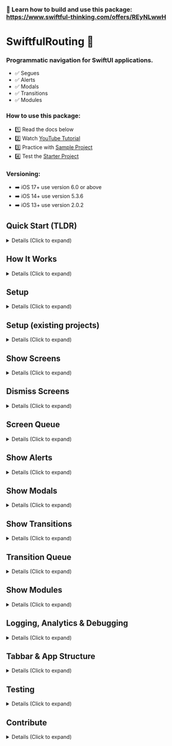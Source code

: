 ### 🚀 Learn how to build and use this package: https://www.swiftful-thinking.com/offers/REyNLwwH


# SwiftfulRouting 🤙

### Programmatic navigation for SwiftUI applications.
- ✅ Segues
- ✅ Alerts
- ✅ Modals
- ✅ Transitions
- ✅ Modules

### How to use this package:

- 1️⃣ Read the docs below
- 2️⃣ Watch [YouTube Tutorial](https://www.youtube.com/watch?v=zKfhv-Yds4g&list=PLwvDm4VfkdphPRGbtiY-X3IZsUXFi6595&index=6)
- 3️⃣ Practice with [Sample Project](https://github.com/SwiftfulThinking/SwiftfulRoutingExample)
- 4️⃣ Test the [Starter Project](https://github.com/SwiftfulThinking/SwiftfulStarterProject)


### Versioning:

- ➡️ iOS 17+ use version 6.0 or above
- ➡️ iOS 14+ use version 5.3.6
- ➡️ iOS 13+ use version 2.0.2

## Quick Start (TLDR)

<details>
<summary> Details (Click to expand) </summary>
<br>

Use a `RouterView` to replace `NavigationStack` in your SwiftUI code.

Before SwiftfulRouting:
```swift
NavigationStack {
  MyView()
    .navigationDestination()
    .sheet()
    .fullScreenCover()
    .alert()
}
```

With SwiftfulRouting:
```swift
RouterView { _ in
  MyView()
}
```

Use a `router` to perform actions.

```swift
struct MyView: View {
    
    @Environment(\.router) var router
    
    var body: some View {
        Text("Hello, world!")
            .onTapGesture {
                router.showScreen { _ in 
                    AnotherView()
                }
            }
    }
}
```

All available methods in `router` are in [AnyRouter.swift](https://github.com/SwiftfulThinking/SwiftfulRouting/blob/development/Sources/SwiftfulRouting/Core/RouterProtocol/AnyRouter.swift). 

Examples:

```swift
router.showScreen()
router.showAlert()
router.showModal()
router.showTransition()
router.showModule()
router.dismissScreen()
router.dismissAlert()
router.dismissModal()
router.dismissTransition()
router.dismissModule()
```

</details>


## How It Works

<details>
<summary> Details (Click to expand) </summary>
<br>

As you segue to a new screen, the framework adds a set view modifiers to the root of the destination View that will support all potential navigation routes. This allows declarative code to behave as programmatic code, since the view modifiers are connected in advance. Screen destinations are erased to generic types, allowing the developer to determine the destination at the time of execution. 


Version 6.0 adds many new features to the framework by implementing an internal RouterViewModel across the screen heirarchy that allows and screen's router to perform actions that affect the entire heirarchy. The solution introduces [AnyDestinationStack] which is a single array that holds bindings for all active segues in the heirarchy. 

```
// Example of what an [AnyDestinationStack] might look like:

 [
    [.fullScreenCover]
    [.push, .push, .push, .push]
    [.sheet]
    []
 ]
```

In addition to adding a `router` to the Environment, every segue immedaitely returns a `router` in the View's closure. This allows the developer to have access to the screen's routing methods before the screen is created. Leave fully decouples routing logic from the View layer and is perfect for more complex app architectures, such as MVVM or VIPER.

```swift
RouterView { router in
  MyView(router: router)
}
```

</details>

## Setup

<details>
<summary> Details (Click to expand) </summary>
<br>
Add the package to your Xcode project.

```
https://github.com/SwiftfulThinking/SwiftfulRouting.git
```

Import the package.

```swift
import SwiftfulRouting
```

Add a `RouterView` at the top of your view heirarchy. A `RouterView` will embed your view into a NavigationStack and add modifiers to support all potential segues. This would **replace** an existing `NavigationStack` in your code.

Use a `RouterView` to replace `NavigationStack` in your SwiftUI code.

```swift
// Before SwiftfulRouting
NavigationStack {
  MyView()
    .navigationDestination()
    .sheet()
    .fullScreenCover()
    .alert()
}

// With SwiftfulRouting
RouterView { _ in
  MyView()
}
```

All child views have access to a `Router` in the `Environment`.

```swift
@Environment(\.router) var router
    
var body: some View {
     Text("Hello, world!")
          .onTapGesture {
               router.showScreen(.push) { _ in
                    Text("Another screen!")
               }
          }
     }
}
```

Instead of relying on the `Environment`, you can also pass the `router` directly into the child views.

```swift
RouterView { router in
    MyView(router: router)
}
```

You can also use the returned `router` directly. A new `router` is created and added to the view heirarchy after each segue and are therefore unique to each screen. In the below example, the tap gesture on "View3" could call `dismissScreen()` from `router2` or `router3`, which would have different behaviors. This is done on purpose and is further explained in the docs below!

```swift
RouterView { router1 in
    Text("View 1")
        .onTapGesture {
            router1.showScreen(.push) { router2 in
                Text("View 2")
                    .onTapGesture {
                        router2.showScreen(.push) { router3 in
                            Text("View3")
                                .onTapGesture {
                                    router3.dismissScreen() // Dismiss View3
                                    router2.dismissScreen() // Dismiss View2 and View 3
                                }
                        }
                    }
               }
          }
}
```

Refer to [AnyRouter.swift](https://github.com/SwiftfulThinking/SwiftfulRouting/blob/main/Sources/SwiftfulRouting/Core/AnyRouter.swift) to see all accessible methods.

</details>

## Setup (existing projects) 

<details>
<summary> Details (Click to expand) </summary>
<br>
    
In order to enter the framework's view heirarchy, you must wrap your content in a `RouterView`, which will add a `NavigationStack` by default.

Most apps should replace their existing `NavigationStack` with a `RouterView`, however, if you cannot remove it, you can add a `RouterView` but initialize it without a `NavigationStack`.

The framework uses the native SwiftUI navigation bar, so all related modifiers will still work.

```swift
RouterView(addNavigationView: false) { router in
   MyView()
        .navigationBarHidden(true)
        .toolbar {
        }
}
```

</details>

## Show Screens

<details>
<summary> Details (Click to expand) </summary>
<br>

Router supports all native SwiftUI segues.

```swift
// Navigation destination
router.showScreen(.push) { _ in
     Text("View2")
}

// Sheet
router.showScreen(.sheet) { _ in
     Text("View2")
}

// FullScreenCover
router.showScreen(.fullScreenCover) { _ in
     Text("View2")
}
```

Segue methods also accept `AnyDestination` as a convenience.

```swift
let screen = AnyDestination(segue: .push, destination: { router in
    Text("Hello, world!")
})
                                    
router.showScreen(screen)
```

Segue to multiple screens at once. This will immediately trigger each screen in order, ending with the last screen displayed.

```swift
let screen1 = AnyDestination(segue: .push, destination: { router in
    Text("Hello, world!")
})
let screen2 = AnyDestination(segue: .sheet, destination: { router in
    Text("Another screen!")
})
let screen3 = AnyDestination(segue: .push, destination: { router in
    Text("Third screen!")
})
                                    
router.showScreens(destinations: [screen1, screen2, screen3])
```

Use `.sheetConfig()` or `.fullScreenCoverConfig()` to for resizable sheets and backgrounds in new Environments.

```swift
let config = ResizableSheetConfig(
    detents: [.medium, .large],
    dragIndicator: .visible
)

router.showScreen(.sheetConfig(config: config)) { _ in
    Text("Screen2")
}
```

```swift
let config = FullScreenCoverConfig(
    background: .clear
)
            
router.showScreen(.fullScreenCoverConfig(config: config)) { _ in
    Text("Screen2")
}
```

All segues have an `onDismiss` method.

```swift
router.showScreen(.push, onDismiss: {
     // dismiss action
}, destination: { _ in
     Text("Hello, world!")
})
```

Fully customize each segue!

```swift
let screen = AnyDestination(
    id: "profile_screen", // id of screen (used for analytics)
    segue: .fullScreenCover, // segue option
    location: .insert, // where to add screen within the view heirarchy
    animates: true, // animate the segue
    transitionBehavior: .keepPrevious, // transition behavior (only relevant for showTransition methods)
    onDismiss: {
        // Do something when screen dismisses
    },
    destination: { _ in
        Text("ProfileView")
    }
)
```

Additional convenience methods:

```swift
router.showSafari {
     URL(string: "https://www.apple.com")
}
```
</details>


## Dismiss Screens

<details>
<summary> Details (Click to expand) </summary>
<br>

Dismiss one screen.

```swift
router.dismissScreen()
```

You can also use the native SwiftUI method. 

```swift
@Environment(\.dismiss) var dismiss
```

Dismiss screen at id.

```swift
router.dismissScreen(id: "x")
```

Dismiss screens back to, but not including, id.

```swift
router.dismissScreen(upToScreenId: "x")
```

Dismiss a specific number of screens.

```swift
router.dismissScreens(count: 2)
```

Dismiss all .push segues on the NavigationStack of the current screen.

```swift
router.dismissPushStack()
```

Dismiss screen environment (ie. the closest .sheet or .fullScreenCover to this screen).

```swift
router.dismissEnvironment()
```

Dismiss the last screen in the screen heirarchy.

```swift
router.dismissLastScreen()
```

Dismiss the last push stack in the screen heirarchy.

```swift
router.dismissLastPushStack()
```

Dismiss the last environment in the screen heirarchy.

```swift
router.dismissLastEnvironment()
```

Dismiss all screens in the screen heirarchy.

```swift
router.dismissLastEnvironment()
```
</details>

## Screen Queue

<details>
<summary> Details (Click to expand) </summary>
<br>

Add screens to a queue to navigate to them later!

```swift
router.addScreenToQueue(destination: screen1)
router.addScreensToQueue(destinations: [screen1, screen2, screen3])
```

Trigger segue to the first screen in queue, if available.

```swift
// Show next screen if available
router.showNextScreen()

// show next screen, otherwise, throw error
do {
    try router.tryShowNextScreen()
} catch {
    // Do something else
}
```

Remove screens from the queue.

```swift
router.removeScreenFromQueue(id: "x")
router.removeScreensFromQueue(ids: ["x", "y"])
router.removeAllScreensFromQueue()
```

For example, an onboarding flow might have a variable number of screens depending on the user's responses. As the user progresses, add screens to the queue and then the logic within each screen is "try to go to next screen (if available) otherwise dismiss onboarding"

Additional convenience methods:

```swift
// Segue to a the next screen in the queue (if available) otherwise dismiss the screen.
router.showNextScreenOrDismissScreen()

// Segue to a the next screen in the queue (if available) otherwise dismiss environment.
router.showNextScreenOrDismissEnvironment()

// Segue to a the next screen in the queue (if available) otherwise dismiss push stack.
router.showNextScreenOrDismissPushStack()
```

</details>


## Show Alerts

<details>
<summary> Details (Click to expand) </summary>
<br>

Router supports all native SwiftUI alerts.

```swift
// Alert
router.showAlert(.alert, title: "Title goes here", subtitle: "Subtitle goes here!") {
     Button("OK") {

     }
     Button("Cancel") {
                        
     }
}

// Confirmation Dialog
router.showAlert(.confirmationDialog, title: "Title goes here", subtitle: "Subtitle goes here!") {
     Button("A") {
                        
     }
     Button("B") {
                        
     }
     Button("C") {
                        
     }
}
```

Alert methods also accept `AnyAlert` as a convenience.

```swift
let alert = AnyAlert(
    style: .alert,
    location: .currentScreen,
    title: "Title",
    subtitle: nil
)
router.showAlert(alert: alert)
```

Dismiss the alert.

```swift
router.dismissAlert()
router.dismissAllAlerts()
```

Additional convenience methods.

```swift
router.showBasicAlert(text: "Error")
```

</details>

## Show Modals

<details>
<summary> Details (Click to expand) </summary>
<br>

Modals appear on top of the current screen. Router supports an **infinite** number of **simultaneous** modals.

```swift
router.showModal {
    MyModal()
        .frame(width: 300, height: 300)
}
```

Fully customize modal's display.

```swift
router.showModal(
    id: "modal_1", // Id for modal
    transition: .move(edge: .bottom), // AnyTransition
    animation: .smooth, // transition animation
    alignment: .center, // Alignment within screen
    backgroundColor: Color.black.opacity(0.1), // Color behind modal
    backgroundEffect: BackgroundEffect(effect: UIBlurEffect(style: .systemMaterialDark), intensity: 0.1), // Blur effect behind modal
    dismissOnBackgroundTap: true, // Add dismiss tap gesture on background layer
    ignoreSafeArea: true, // Modal will safe area
    onDismiss: {
        // Do something when modal is dismissed
    },
    destination: {
        MyModal()
    }
)
```

Modal methods also accept `AnyModal` as a convenience.

```
let modal = AnyModal {
    MyModal()
}

router.showModal(modal: modal)
```

Trigger multiple modals at the same time.

```swift
router.showModals(modals: [modal1, modal2])
```

Dismiss the last modal displayed.

```swift
router.dismissModal()
```

Dismiss modal by id.

```swift
router.dismissModal(id: "modal_1")
```

Dismiss modals above, but not including, id.

```swift
router.dismissModals(upToModalId: "modal_1")
```

Dismiss specific number of modals.

```swift
router.dismissModals(count: 2)
```

Dismiss all modals.

```swift
router.dismissAllModals()
```

Additional convenience methods:

```swift
router.showBasicModal {
     Rectangle()
        .frame(width: 200, height: 200)
}
```

```swift
router.showBottomModal {
     Rectangle()
        .frame(width: 200, height: 200)
}
```

</details>

## Show Transitions

<details>
<summary> Details (Click to expand) </summary>
<br>

Transitions change the current screen WITHOUT performing a full segue.

Transitions are NOT segues!

Transitions are similar to using an "if-else" statement to switch between views.

```swift
router.showTransition { router in
    MyView()
}
```

**Important:** When showing a new screen via `showScreen` there is a parameter `transitionBehavior`. This will determine the UI behavior of any `showTransition` on the resulting screen.

Set `transitionBehavior` to `.keepPrevious` to keep previous screens in memory. This will transition new screens ON TOP of each other.

Set `transitionBehavior` to `.removePrevious` to remove previous screens from memory. This will transition a new screen on, while transitioning the old screen off.

```swift
router.showScreen(transitionBehavior: .removePrevious) { _ in
    MyView()
}
```

Transition methods also accept `AnyTransitionDestination` as a convenience.

```swift
let screen = AnyTransitionDestination { _ in
    MyView()
}

router.showTransition(transition: screen)
```

Add multiple transitions on the screen and display the last one on top.

```swift
router.showTransitions(transitions: [screen1, screen2, screen3])
```

Fully customize transition's display.

```swift
let transition = AnyTransitionDestination(
    id: "transition_1", // Id for the screen
    transition: .trailing, // Transition edge
    allowsSwipeBack: true, // Add a swipe back gesture to the screen's edge
    onDismiss: {
        // Do something when transition dismisses
    },
    destination: { router in
        MyView()
    }
)
```

Dismiss the last transition displayed.

```swift
router.dismissTransition()
```

Dismiss transition by id.

```swift
router.dismissTransition(id: "transition_1")
```

Dismiss transitions above, but not including, id.

```swift
router.dismissTransitions(upToId: "transition_1")
```

Dismiss specific number of transitions.

```swift
router.dismissTransitions(count: 2)
```

Dismiss all transitions.

```swift
router.dismissAllTransitions()
```

Additional convenience methods:

```swift
// Dismiss transition (if there is one) otherwise dismiss screen.
router.dismissTransitionOrDismissScreen()
```

</details>

## Transition Queue

<details>
<summary> Details (Click to expand) </summary>
<br>

Add transitions to a queue to trigger them later!

```swift
router.addTransitionToQueue(transition: screen1)
router.addTransitionsToQueue(transitions: [screen1, screen2, screen3])
```

Trigger transition to the first in queue, if available.

```swift
// Show next transition if available
router.showNextTransition()

// show next transition, otherwise, throw error
do {
    try router.tryShowNextTransition()
} catch {
    // Do something else
}
```

Remove transitinos from the queue.

```swift
router.removeTransitionFromQueue(id: "x")
router.removeTransitionsFromQueue(ids: ["x", "y"])
router.removeAllTransitionsFromQueue()
```

For example, an onboarding flow might have a variable number of screens depending on the user's responses. As the user progresses, add screens to the queue and then the logic within each screen is "try to go to next screen (if available) otherwise dismiss onboarding"

Additional convenience methods:

```swift
// Trigger next transition or trigger next screen or dismiss screen.
router.showNextTransitionOrNextScreenOrDismissScreen()
```

</details>

## Show Modules

<details>
<summary> Details (Click to expand) </summary>
<br>

Modules swap the ENTIRE view heirarchy and replace the existing `RouterView` with a new one.

```swift
router.showModule { router in
    MyView()
}
```

**Important:** Module support is NOT automatically included within `RouterView`. You must enable it by setting `addModuleSupport` to `true`. This is done on purpose, in case there are multiple `RouterView` in the same heirarchy.

```swift
router.showScreen(addModuleSupport: true) { _ in
    MyView()
}
```

Module methods also accept `AnyTransitionDestination` as a convenience.

```swift
let screen = AnyTransitionDestination { _ in
    MyView()
}

router.showModule(module: screen)
```

The user's last module is saved in UserDefaults and can be used to restore the app's state across sessions.

```swift
@State private var lastModuleId = UserDefaults.lastModuleId

var body: some Scene {
    WindowGroup {
        if lastModuleId == "onboarding" {
            RouterView(id: "onboarding", addModuleSupport: true) { router in
                OnboardingView()
            }
        } else {
            RouterView(id: "home", addModuleSupport: true) { router in
                HomeView()
            }
        }
    }
}
```

Add multiple modules to the heirarchy and display the last one.

```swift
router.showModules(modules: [module1, module2, module3])
```

Fully customize module's display.

```swift
let module = AnyTransitionDestination(
    id: "module_1", // Id for the screen
    transition: .trailing, // Transition edge
    allowsSwipeBack: true, // Add a swipe back gesture to the screen's edge
    onDismiss: {
        // Do something when transition dismisses
    },
    destination: { router in
        MyView()
    }
)
```

**Note:** You can dismiss modules, although it is easier to use `showModule` to display the previous module again. 

Dismiss the last module displayed.

```swift
router.dismissModule()
```

Dismiss module by id.

```swift
router.dismissModule(id: "module_1")
```

Dismiss modules above, but not including, id.

```swift
router.dismissModules(upToId: "module_1")
```

Dismiss specific number of modules.

```swift
router.dismissModules(count: 2)
```

Dismiss all modules.

```swift
router.dismissAllModules()
```

</details>

## Logging, Analytics & Debugging

<details>
<summary> Details (Click to expand) </summary>
<br>

Built-in logging that can be used for debugging and analytics.

```swift
// Set log level using internal logger:

SwiftfulRoutingLogger.enableLogging(level: .analytic, printParameters: true)
```

Add your own implementation to handle unique events in your app.
```swift
struct MyLogger: RoutingLogger {
    
    func trackEvent(event: any RoutingLogEvent) {
        let name = event.eventName
        let params = event.parameters
        
        switch event.type {
        case .info:
            break
        case .analytic:
            break
        case .warning:
            break
        case .severe:
            break
        }
    }
}

SwiftfulRoutingLogger.enableLogging(logger: MyLogger())
```        

Or use [SwiftfulLogging](https://github.com/SwiftfulThinking/SwiftfulLogging) directly.

```swift
let logManager = LogManager(services: [
    ConsoleService(printParameters: true),
    FirebaseCrashlyticsService(),
    MixpanelService()
])

SwiftfulRoutingLogger.enableLogging(logger: logManager)
```

Additional values to look into the underlying view heirarchy. 

```swift

// Active screen stacks in the heirarchy
router.activeScreens

// Active screen queue
router.activeScreenQueue

// Has at least 1 screen in queue
router.hasScreenInQueue

// Active alert
router.activeAlert

// Has alert displayed
router.hasActiveAlert

// Active modals on screen
router.activeModals

// Has at least 1 modal displayed
router.hasActiveModal

// Active transitions on screen
router.activeTransitions

// Has at least 1 active transtion
router.hasActiveTransition

// Active transition queue
router.activeTransitionQueue

// Has at least 1 transition in queue
router.hasTransitionInQueue

// Active modules
router.activeModules
```

</details>

## Tabbar & App Structure

<details>
<summary> Details (Click to expand) </summary>
<br>

Even without SwiftfulRouting, SwiftUI developers must decide between using 1 NavigationStack for the entire application or individual NavigationStacks for each tab. 

If you use only 1 `NavigationStack`, it will be a parent to the `TabView` and therefore the tabbar will also push off screen after a segue.

1 NavigationStack without SwiftfulRouting:

```swift
NavigationStack {
    TabView {
        Text("Screen1")
            .tabItem { Label("Home", systemImage: "house.fill") }
                    
        Text("Screen2")
            .tabItem { Label("Search", systemImage: "magnifyingglass") }
                    
        Text("Screen3")
            .tabItem { Label("Profile", systemImage: "person.fill") }
    }
}
```   

1 NavigationStack with SwiftfulRouting:

```swift
RouterView { _ in
    TabView {
        Text("Screen1")
            .tabItem { Label("Home", systemImage: "house.fill") }
                    
        Text("Screen2")
            .tabItem { Label("Search", systemImage: "magnifyingglass") }
                    
        Text("Screen3")
            .tabItem { Label("Profile", systemImage: "person.fill") }
    }
}
```   

Individual NavigationStacks without SwiftfulRouting:
 
```swift
TabView {
    NavigationStack {
        Text("Screen1")
            .tabItem { Label("Home", systemImage: "house.fill") }
    }
      
    NavigationStack {
        Text("Screen2")
            .tabItem { Label("Search", systemImage: "magnifyingglass") }
    }
    
    NavigationStack {
        Text("Screen3")
            .tabItem { Label("Profile", systemImage: "person.fill") }
    }
}
```  

Individual NavigationStacks with SwiftfulRouting:
 
```swift
TabView {
    RouterView { _ in
        Text("Screen1")
            .tabItem { Label("Home", systemImage: "house.fill") }
    }
      
    RouterView { _ in
        Text("Screen2")
            .tabItem { Label("Search", systemImage: "magnifyingglass") }
    }
    
    RouterView { _ in
        Text("Screen3")
            .tabItem { Label("Profile", systemImage: "person.fill") }
    }
}
```

Regardless of your choice, you may want to add a parent `RouterView` to `addModuleSupport` that has `addNavigationStack` set to `false`.

```swift
struct AppRootView: View {
    
    var body: some View {
        RouterView(addNavigationStack: false, addModuleSupport: true) { _ in
            AppTabbarView()
        }
    }
}

struct AppTabbarView: View {
    
    var body: some View {
        TabView {
            RouterView(addNavigationStack: true, addModuleSupport: false, content: { _ in
                Text("Screen1")
            })
            .tabItem { Label("Home", systemImage: "house.fill") }
            
            RouterView(addNavigationStack: true, addModuleSupport: false, content: { _ in
                Text("Screen2")
            })
            .tabItem { Label("Search", systemImage: "magnifyingglass") }
            
            RouterView(addNavigationStack: true, addModuleSupport: false, content: { _ in
                Text("Screen3")
            })
            .tabItem { Label("Profile", systemImage: "person.fill") }
        }
    }
}
```

Therefore, a full app implementation can look like:

```swift
struct AppRootView: View {
    
    @State private var lastModuleId = UserDefaults.lastModuleId

    @ViewBuilder
    var body: some View {
        if lastModuleId == "onboarding" {
            RouterView(id: "onboarding", addModuleSupport: true) { router in
                OnboardingView()
            }
        } else {
            RouterView(id: "tabbar", addNavigationStack: false, addModuleSupport: true) { _ in
                AppTabbarView()
            }
        }
    }
}

struct AppTabbarView: View {
    
    var body: some View {
        TabView {
            RouterView(addNavigationStack: true, addModuleSupport: false, content: { _ in
                Text("Screen1")
            })
            .tabItem { Label("Home", systemImage: "house.fill") }
            
            RouterView(addNavigationStack: true, addModuleSupport: false, content: { _ in
                Text("Screen2")
            })
            .tabItem { Label("Search", systemImage: "magnifyingglass") }
            
            RouterView(addNavigationStack: true, addModuleSupport: false, content: { _ in
                Text("Screen3")
            })
            .tabItem { Label("Profile", systemImage: "person.fill") }
        }
    }
}
```

Reference the [Starter Project](https://github.com/SwiftfulThinking/SwiftfulStarterProject) for an full implementation!

</details>

## Testing

<details>
<summary> Details (Click to expand) </summary>
<br>

Full suite of UI tests are included in the [Sample Project](https://github.com/SwiftfulThinking/SwiftfulRoutingExample).

</details>

## Contribute

<details>
<summary> Details (Click to expand) </summary>
<br>

Community contributions are encouraged! Please ensure that your code adheres to the project's existing coding style and structure. Most new features are likely to be derivatives of existing features, so many of the existing ViewModifiers and Bindings should be reused.

- [Open an issue](https://github.com/SwiftfulThinking/SwiftfulRouting/issues) for issues with the existing codebase.
- [Open a discussion](https://github.com/SwiftfulThinking/SwiftfulRouting/discussions) for new feature requests.
- [Submit a pull request](https://github.com/SwiftfulThinking/SwiftfulRouting/pulls) when the feature is ready.

Upcoming features:

- [ ] Internalize tabbar support
- [ ] Add Module queue
- [ ] Add Module tests
- [ ] Add Modal queue
- [ ] Add remove(count:) to all queues
- [ ] Add support for showing in-app web browser
- [ ] Add supprot for opening other apps (email, etc.)

</details>
